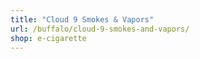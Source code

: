 ```yaml
---
title: "Cloud 9 Smokes & Vapors"
url: /buffalo/cloud-9-smokes-and-vapors/
shop: e-cigarette
---
```

